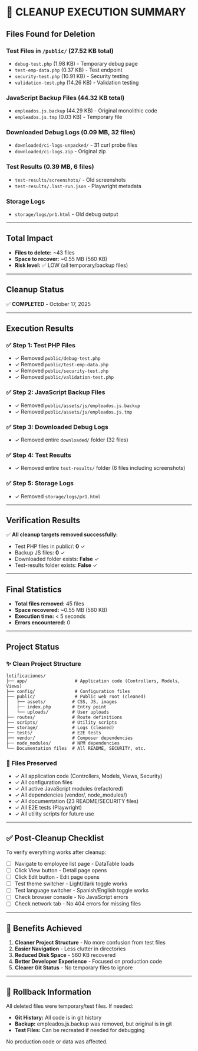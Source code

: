 # 🧹 CLEANUP EXECUTION SUMMARY

## Files Found for Deletion

### Test Files in `/public/` (27.52 KB total)
- `debug-test.php` (1.98 KB) - Temporary debug page
- `test-emp-data.php` (0.37 KB) - Test endpoint
- `security-test.php` (10.91 KB) - Security testing
- `validation-test.php` (14.26 KB) - Validation testing

### JavaScript Backup Files (44.32 KB total)
- `empleados.js.backup` (44.29 KB) - Original monolithic code
- `empleados.js.tmp` (0.03 KB) - Temporary file

### Downloaded Debug Logs (0.09 MB, 32 files)
- `downloaded/ci-logs-unpacked/` - 31 curl probe files
- `downloaded/ci-logs.zip` - Original zip

### Test Results (0.39 MB, 6 files)
- `test-results/screenshots/` - Old screenshots
- `test-results/.last-run.json` - Playwright metadata

### Storage Logs
- `storage/logs/pr1.html` - Old debug output

---

## Total Impact
- **Files to delete:** ~43 files
- **Space to recover:** ~0.55 MB (560 KB)
- **Risk level:** ✅ LOW (all temporary/backup files)

---

## Cleanup Status
✅ **COMPLETED** - October 17, 2025

---

## Execution Results

### ✅ Step 1: Test PHP Files
- ✓ Removed `public/debug-test.php`
- ✓ Removed `public/test-emp-data.php`
- ✓ Removed `public/security-test.php`
- ✓ Removed `public/validation-test.php`

### ✅ Step 2: JavaScript Backup Files
- ✓ Removed `public/assets/js/empleados.js.backup`
- ✓ Removed `public/assets/js/empleados.js.tmp`

### ✅ Step 3: Downloaded Debug Logs
- ✓ Removed entire `downloaded/` folder (32 files)

### ✅ Step 4: Test Results
- ✓ Removed entire `test-results/` folder (6 files including screenshots)

### ✅ Step 5: Storage Logs
- ✓ Removed `storage/logs/pr1.html`

---

## Verification Results

✅ **All cleanup targets removed successfully:**
- Test PHP files in public/: **0** ✓
- Backup JS files: **0** ✓
- Downloaded folder exists: **False** ✓
- Test-results folder exists: **False** ✓

---

## Final Statistics

- **Total files removed:** 45 files
- **Space recovered:** ~0.55 MB (560 KB)
- **Execution time:** < 5 seconds
- **Errors encountered:** 0

---

## Project Status

### ✨ Clean Project Structure
```
lotificaciones/
├── app/                  # Application code (Controllers, Models, Views)
├── config/               # Configuration files
├── public/               # Public web root (cleaned)
│   ├── assets/          # CSS, JS, images
│   ├── index.php        # Entry point
│   └── uploads/         # User uploads
├── routes/              # Route definitions
├── scripts/             # Utility scripts
├── storage/             # Logs (cleaned)
├── tests/               # E2E tests
├── vendor/              # Composer dependencies
├── node_modules/        # NPM dependencies
└── Documentation files  # All README, SECURITY, etc.
```

### 📝 Files Preserved
- ✓ All application code (Controllers, Models, Views, Security)
- ✓ All configuration files
- ✓ All active JavaScript modules (refactored)
- ✓ All dependencies (vendor/, node_modules/)
- ✓ All documentation (23 README/SECURITY files)
- ✓ All E2E tests (Playwright)
- ✓ All utility scripts for future use

---

## ✅ Post-Cleanup Checklist

To verify everything works after cleanup:

- [ ] Navigate to employee list page - DataTable loads
- [ ] Click View button - Detail page opens
- [ ] Click Edit button - Edit page opens
- [ ] Test theme switcher - Light/dark toggle works
- [ ] Test language switcher - Spanish/English toggle works
- [ ] Check browser console - No JavaScript errors
- [ ] Check network tab - No 404 errors for missing files

---

## 🎯 Benefits Achieved

1. **Cleaner Project Structure** - No more confusion from test files
2. **Easier Navigation** - Less clutter in directories
3. **Reduced Disk Space** - 560 KB recovered
4. **Better Developer Experience** - Focused on production code
5. **Clearer Git Status** - No temporary files to ignore

---

## 🔄 Rollback Information

All deleted files were temporary/test files. If needed:
- **Git History:** All code is in git history
- **Backup:** empleados.js.backup was removed, but original is in git
- **Test Files:** Can be recreated if needed for debugging

No production code or data was affected.
